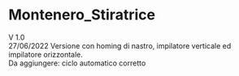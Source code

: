 # Montenero_Stiratrice

V 1.0  
27/06/2022
Versione con homing di nastro, impilatore verticale ed impilatore orizzontale.  
Da aggiungere: ciclo automatico corretto  
